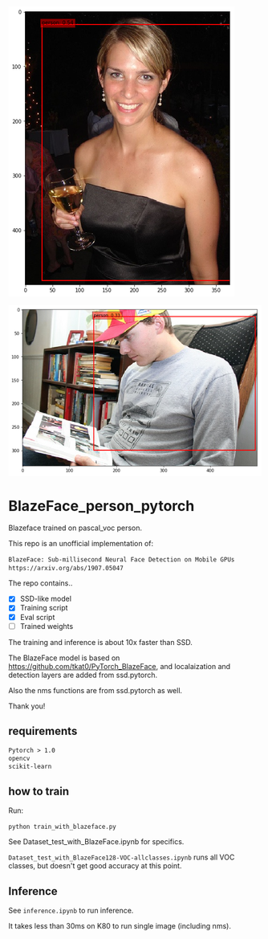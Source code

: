 ![person1](./sample/img.png)

![person2](./sample/img2.png)

# BlazeFace_person_pytorch
Blazeface trained on pascal_voc person.

This repo is an unofficial implementation of:

`BlazeFace: Sub-millisecond Neural Face Detection on Mobile GPUs
https://arxiv.org/abs/1907.05047`

The repo contains..

- [x] SSD-like model
- [x] Training script
- [x] Eval script
- [ ] Trained weights

The training and inference is about 10x faster than SSD.

The BlazeFace model is based on https://github.com/tkat0/PyTorch_BlazeFace, and localaization and detection layers are added from ssd.pytorch. 

Also the nms functions are from ssd.pytorch as well.

Thank you!

## requirements
```
Pytorch > 1.0
opencv
scikit-learn
```

## how to train
Run:

`python train_with_blazeface.py`

See Dataset_test_with_BlazeFace.ipynb for specifics.

`Dataset_test_with_BlazeFace128-VOC-allclasses.ipynb` runs all VOC classes, but doesn't get good accuracy at this point.

## Inference
See `inference.ipynb` to run inference.

It takes less than 30ms on K80 to run single image (including nms).


